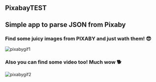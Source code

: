 ## PixabayTEST

## Simple app to parse JSON from Pixaby

### Find some juicy images from PIXABY and just wath them! 😎

![pixabygif1](https://user-images.githubusercontent.com/73749590/160340927-37d64d99-77a2-4c82-b6f5-66135c3a7d49.gif)

### Also you can find some video too! Much wow 🐕

![pixabygif2](https://user-images.githubusercontent.com/73749590/160341081-7aed336b-dc2b-4654-a5d3-fc253173220c.gif)
